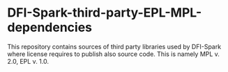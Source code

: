 # DFI-Spark-third-party-EPL-MPL-dependencies

This repository contains sources of third party libraries used by DFI-Spark where license requires to publish also source code. This is namely MPL v. 2.0, EPL v. 1.0. 
